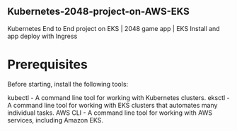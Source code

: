 ## Kubernetes-2048-project-on-AWS-EKS
Kubernetes End to End project on EKS | 2048 game app | EKS Install and app deploy with Ingress

# Prerequisites
Before starting, install the following tools:

kubectl - A command line tool for working with Kubernetes clusters.
eksctl - A command line tool for working with EKS clusters that automates many individual tasks. 
AWS CLI - A command line tool for working with AWS services, including Amazon EKS.
